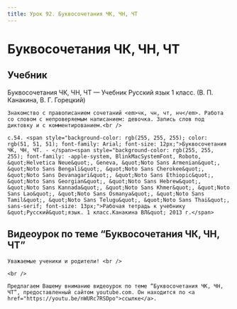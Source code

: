 ```yaml
---
title: Урок 92. Буквосочетания ЧК, ЧН, ЧТ
---
```


# Буквосочетания ЧК, ЧН, ЧТ

## Учебник

Буквосочетания ЧК, ЧН, ЧТ — Учебник Русский язык 1 класс. (В. П. Канакина, В. Г. Горецкий)

<p>
	Знакомство с правописанием сочетаний <em>чк, чн, чт, нч</em>. Работа со словом с непроверяемым написанием: девочка. Запись слов под диктовку и с комментированием.<br />
</p>

<p>
	с.54. <span style="background-color: rgb(255, 255, 255); color: rgb(51, 51, 51); font-family: Arial; font-size: 12px;">Буквосочетания ЧК, ЧН, ЧТ. - </span><span style="background-color: rgb(255, 255, 255); font-family: -apple-system, BlinkMacSystemFont, Roboto, &quot;Helvetica Neue&quot;, Geneva, &quot;Noto Sans Armenian&quot;, &quot;Noto Sans Bengali&quot;, &quot;Noto Sans Cherokee&quot;, &quot;Noto Sans Devanagari&quot;, &quot;Noto Sans Ethiopic&quot;, &quot;Noto Sans Georgian&quot;, &quot;Noto Sans Hebrew&quot;, &quot;Noto Sans Kannada&quot;, &quot;Noto Sans Khmer&quot;, &quot;Noto Sans Lao&quot;, &quot;Noto Sans Osmanya&quot;, &quot;Noto Sans Tamil&quot;, &quot;Noto Sans Telugu&quot;, &quot;Noto Sans Thai&quot;, sans-serif; font-size: 13px;">Рабочая тетрадь к учебнику &quot;Русский&quot;язык. 1 класс.Канакина ВЛ&quot; 2013 г.</span>
</p>

## Видеоурок по теме “Буквосочетания ЧК, ЧН, ЧТ”

<p>
	Уважаемые ученики и родители! <br /> 
</p>
<p>
	<br /> 
</p>
<p>
	Предлагаем Вашему вниманию видеоурок по теме “Буквосочетания ЧК, ЧН, ЧТ”, предоставленный сайтом youtube.com. Он находится по <a href="https://youtu.be/nWURc7RSDpo">ссылке</a>.
</p>